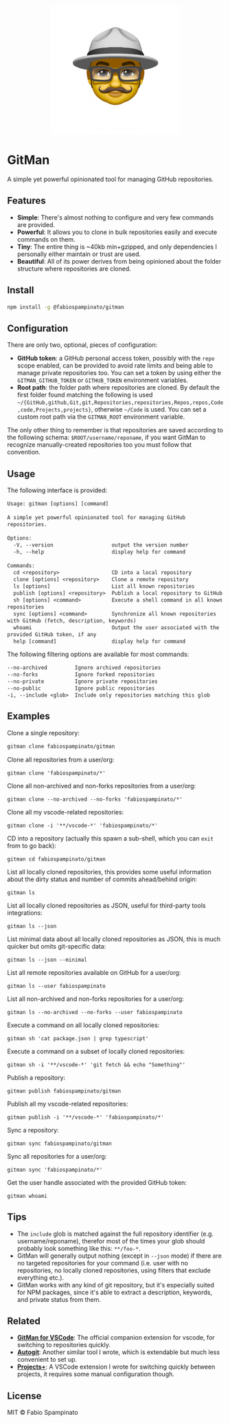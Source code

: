 <p align="center">
  <img src="./resources/logo.png" alt="GitMan logo" width="300">
</p>

# GitMan

A simple yet powerful opinionated tool for managing GitHub repositories.

## Features

- **Simple**: There's almost nothing to configure and very few commands are provided.
- **Powerful**: It allows you to clone in bulk repositories easily and execute commands on them.
- **Tiny**: The entire thing is ~40kb min+gzipped, and only dependencies I personally either maintain or trust are used.
- **Beautiful**: All of its power derives from being opinioned about the folder structure where repositories are cloned.

## Install

```sh
npm install -g @fabiospampinato/gitman
```

## Configuration

There are only two, optional, pieces of configuration:

- **GitHub token**: a GitHub personal access token, possibly with the `repo` scope enabled, can be provided to avoid rate limits and being able to manage private repositories too. You can set a token by using either the `GITMAN_GITHUB_TOKEN` or `GITHUB_TOKEN` environment variables.
- **Root path**: the folder path where repositories are cloned. By default the first folder found matching the following is used `~/{GitHub,github,Git,git,Repositories,repositories,Repos,repos,Code,code,Projects,projects}`, otherwise `~/Code` is used. You can set a custom root path via the `GITMAN_ROOT` environment variable.

The only other thing to remember is that repositories are saved according to the following schema: `$ROOT/username/reponame`, if you want GitMan to recognize manually-created repositories too you must follow that convention.

## Usage

The following interface is provided:

```
Usage: gitman [options] [command]

A simple yet powerful opinionated tool for managing GitHub repositories.

Options:
  -V, --version                   output the version number
  -h, --help                      display help for command

Commands:
  cd <repository>                 CD into a local repository
  clone [options] <repository>    Clone a remote repository
  ls [options]                    List all known repositories
  publish [options] <repository>  Publish a local repository to GitHub
  sh [options] <command>          Execute a shell command in all known repositories
  sync [options] <command>        Synchronize all known repositories with GitHub (fetch, description, keywords)
  whoami                          Output the user associated with the provided GitHub token, if any
  help [command]                  display help for command
```

The following filtering options are available for most commands:

```
--no-archived         Ignore archived repositories
--no-forks            Ignore forked repositories
--no-private          Ignore private repositories
--no-public           Ignore public repositories
-i, --include <glob>  Include only repositories matching this glob
```

## Examples

Clone a single repository:

```sh
gitman clone fabiospampinato/gitman
```

Clone all repositories from a user/org:

```
gitman clone 'fabiospampinato/*'
```

Clone all non-archived and non-forks repositories from a user/org:

```
gitman clone --no-archived --no-forks 'fabiospampinato/*'
```

Clone all my vscode-related repositories:

```
gitman clone -i '**/vscode-*' 'fabiospampinato/*'
```

CD into a repository (actually this spawn a sub-shell, which you can `exit` from to go back):

```
gitman cd fabiospampinato/gitman
```

List all locally cloned repositories, this provides some useful information about the dirty status and number of commits ahead/behind origin:

```
gitman ls
```

List all locally cloned repositories as JSON, useful for third-party tools integrations:

```
gitman ls --json
```

List minimal data about all locally cloned repositories as JSON, this is much quicker but omits git-specific data:

```
gitman ls --json --minimal
```

List all remote repositories available on GitHub for a user/org:

```
gitman ls --user fabiospampinato
```

List all non-archived and non-forks repositories for a user/org:

```
gitman ls --no-archived --no-forks --user fabiospampinato
```

Execute a command on all locally cloned repositories:

```
gitman sh 'cat package.json | grep typescript'
```

Execute a command on a subset of locally cloned repositories:

```
gitman sh -i '**/vscode-*' 'git fetch && echo "Something"'
```

Publish a repository:

```
gitman publish fabiospampinato/gitman
```

Publish all my vscode-related repositories:

```
gitman publish -i '**/vscode-*' 'fabiospampinato/*'
```

Sync a repository:

```
gitman sync fabiospampinato/gitman
```

Sync all repositories for a user/org:

```
gitman sync 'fabiospampinato/*'
```

Get the user handle associated with the provided GitHub token:

```
gitman whoami
```

## Tips

- The `include` glob is matched against the full repository identifier (e.g. username/reponame), therefor most of the times your glob should probably look something like this: `**/foo-*`.
- GitMan will generally output nothing (except in `--json` mode) if there are no targeted repositories for your command (i.e. user with no repositories, no locally cloned repositories, using filters that exclude everything etc.).
- GitMan works with any kind of git repository, but it's especially suited for NPM packages, since it's able to extract a description, keywords, and private status from them.

## Related

- **[GitMan for VSCode](https://marketplace.visualstudio.com/items?itemName=fabiospampinato.vscode-gitman)**: The official companion extension for vscode, for switching to repositories quickly.
- **[Autogit](https://github.com/fabiospampinato/autogit)**: Another similar tool I wrote, which is extendable but much less convenient to set up.
- **[Projects+](https://marketplace.visualstudio.com/items?itemName=fabiospampinato.vscode-projects-plus)**: A VSCode extension I wrote for switching quickly between projects, it requires some manual configuration though.

## License

MIT © Fabio Spampinato
